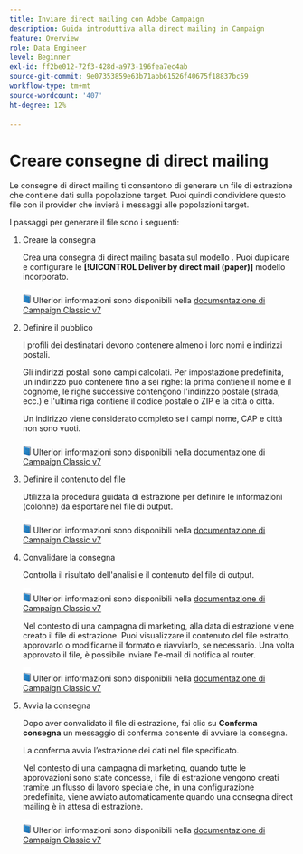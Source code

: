 ```yaml
---
title: Inviare direct mailing con Adobe Campaign
description: Guida introduttiva alla direct mailing in Campaign
feature: Overview
role: Data Engineer
level: Beginner
exl-id: ff2be012-72f3-428d-a973-196fea7ec4ab
source-git-commit: 9e07353859e63b71abb61526f40675f18837bc59
workflow-type: tm+mt
source-wordcount: '407'
ht-degree: 12%

---
```


# Creare consegne di direct mailing

Le consegne di direct mailing ti consentono di generare un file di estrazione che contiene dati sulla popolazione target. Puoi quindi condividere questo file con il provider che invierà i messaggi alle popolazioni target.

I passaggi per generare il file sono i seguenti:

1. Creare la consegna

   Crea una consegna di direct mailing basata sul modello . Puoi duplicare e configurare le **[!UICONTROL Deliver by direct mail (paper)]** modello incorporato.

   ![](../assets/do-not-localize/book.png) Ulteriori informazioni sono disponibili nella [documentazione di Campaign Classic v7](https://experienceleague.adobe.com/docs/campaign-classic/using/sending-messages/sending-direct-mail/creating-a-direct-mail-delivery.html)

1. Definire il pubblico

   I profili dei destinatari devono contenere almeno i loro nomi e indirizzi postali.

   Gli indirizzi postali sono campi calcolati. Per impostazione predefinita, un indirizzo può contenere fino a sei righe: la prima contiene il nome e il cognome, le righe successive contengono l&#39;indirizzo postale (strada, ecc.) e l&#39;ultima riga contiene il codice postale o ZIP e la città o città.

   Un indirizzo viene considerato completo se i campi nome, CAP e città non sono vuoti.

   ![](../assets/do-not-localize/book.png) Ulteriori informazioni sono disponibili nella [documentazione di Campaign Classic v7](https://experienceleague.adobe.com/docs/campaign-classic/using/sending-messages/key-steps-when-creating-a-delivery/steps-defining-the-target-population.html)

1. Definire il contenuto del file

   Utilizza la procedura guidata di estrazione per definire le informazioni (colonne) da esportare nel file di output.

   ![](../assets/do-not-localize/book.png) Ulteriori informazioni sono disponibili nella [documentazione di Campaign Classic v7](https://experienceleague.adobe.com/docs/campaign-classic/using/sending-messages/sending-direct-mail/defining-the-direct-mail-content.html)

1. Convalidare la consegna

   Controlla il risultato dell&#39;analisi e il contenuto del file di output.

   ![](../assets/do-not-localize/book.png) Ulteriori informazioni sono disponibili nella [documentazione di Campaign Classic v7](https://experienceleague.adobe.com/docs/campaign-classic/using/sending-messages/sending-direct-mail/validating.html)

   Nel contesto di una campagna di marketing, alla data di estrazione viene creato il file di estrazione. Puoi visualizzare il contenuto del file estratto, approvarlo o modificarne il formato e riavviarlo, se necessario. Una volta approvato il file, è possibile inviare l&#39;e-mail di notifica al router.

   ![](../assets/do-not-localize/book.png) Ulteriori informazioni sono disponibili nella [documentazione di Campaign Classic v7](https://experienceleague.adobe.com/docs/campaign-classic/using/orchestrating-campaigns/orchestrate-campaigns/marketing-campaign-approval.html#approving-an-extraction-file)

1. Avvia la consegna

   Dopo aver convalidato il file di estrazione, fai clic su **Conferma consegna** un messaggio di conferma consente di avviare la consegna.

   La conferma avvia l’estrazione dei dati nel file specificato.

   Nel contesto di una campagna di marketing, quando tutte le approvazioni sono state concesse, i file di estrazione vengono creati tramite un flusso di lavoro speciale che, in una configurazione predefinita, viene avviato automaticamente quando una consegna direct mailing è in attesa di estrazione.

   ![](../assets/do-not-localize/book.png) Ulteriori informazioni sono disponibili nella [documentazione di Campaign Classic v7](https://experienceleague.adobe.com/docs/campaign-classic/using/orchestrating-campaigns/orchestrate-campaigns/marketing-campaign-deliveries.html#starting-an-offline-delivery)
